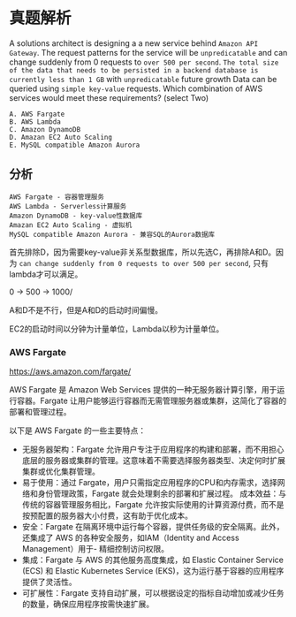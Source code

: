 # 真题解析

A solutions architect is designing a a new service behind `Amazon API Gateway`. The request patterns for the service will be `unpredicatable` and can change suddenly from 0 requests to `over 500 per second`. `The total size of the data that needs to be persisted in a backend database is currently less than 1 GB` with `unpredicatable` future growth Data can be queried using `simple key-value` requests. Which combination of AWS services would meet these  requirements? (select Two)

```
A. AWS Fargate
B. AWS Lambda
C. Amazon DynamoDB
D. Amazan EC2 Auto Scaling
E. MySQL compatible Amazon Aurora
```

## 分析
```
AWS Fargate - 容器管理服务
AWS Lambda - Serverless计算服务
Amazon DynamoDB - key-value性数据库
Amazan EC2 Auto Scaling - 虚拟机
MySQL compatible Amazon Aurora - 兼容SQL的Aurora数据库
```

首先排除D，因为需要key-value非关系型数据库，所以先选C，再排除A和D。因为 `can change suddenly from 0 requests to over 500 per second`, 只有lambda才可以满足。

0 -> 500 -> 1000/

A和D不是不行，但是A和D的启动时间偏慢。

EC2的启动时间以分钟为计量单位，Lambda以秒为计量单位。

### AWS Fargate

https://aws.amazon.com/fargate/

AWS Fargate 是 Amazon Web Services 提供的一种无服务器计算引擎，用于运行容器。Fargate 让用户能够运行容器而无需管理服务器或集群，这简化了容器的部署和管理过程。

以下是 AWS Fargate 的一些主要特点：

- 无服务器架构：Fargate 允许用户专注于应用程序的构建和部署，而不用担心底层的服务器或集群的管理。这意味着不需要选择服务器类型、决定何时扩展集群或优化集群管理。
- 易于使用：通过 Fargate，用户只需指定应用程序的CPU和内存需求，选择网络和身份管理政策，Fargate 就会处理剩余的部署和扩展过程。
成本效益：与传统的容器管理服务相比，Fargate 允许按实际使用的计算资源付费，而不是按预配置的服务器大小付费，这有助于优化成本。
- 安全：Fargate 在隔离环境中运行每个容器，提供任务级的安全隔离。此外，还集成了 AWS 的各种安全服务，如IAM（Identity and Access Management）用于- 精细控制访问权限。
- 集成：Fargate 与 AWS 的其他服务高度集成，如 Elastic Container Service (ECS) 和 Elastic Kubernetes Service (EKS)，这为运行基于容器的应用程序提供了灵活性。
- 可扩展性：Fargate 支持自动扩展，可以根据设定的指标自动增加或减少任务的数量，确保应用程序按需快速扩展。